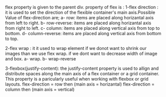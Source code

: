 flex property is given to the parent div.
property of flex is :
1-flex direction : it is used to set the direction of the flexible container's main axis.Possible Value of flex-direction are;
   a- row: items are placed along horizantal axis from left to right.
   b- row-reverse: items are placed along horizantal axis from right  to left.
   c- column: items are placed along vertical axis from top to bottom.
   d- column-reverse: items are placed along vertical axis from bottom to top.

2-flex wrap : it it used to wrap element if we donot want to shrink our images than we use flex wrap. if we dont want to decrease width of image and box.
   a- wrap.
   b- wrap-reverse

3-flexbox(justify-content): the justify-content property is used to allign and distribute spaces along the main axis of a flex container or a grid
  container. This property is a paricularly useful when working with flexbox or grid layouts.
  flex-direction = row then (main axis = horizantal)
  flex-direction = column then (main axis = vertical)